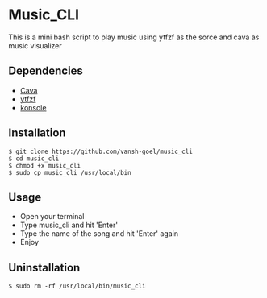 # Music_CLI
This is a mini bash script to play music using ytfzf as the sorce and cava as music visualizer

## Dependencies 
- [Cava](https://aur.archlinux.org/packages/cava)
- [ytfzf](https://github.com/pystardust/ytfzf)
- [konsole](https://github.com/KDE/konsole)

## Installation

```
$ git clone https://github.com/vansh-goel/music_cli
$ cd music_cli
$ chmod +x music_cli
$ sudo cp music_cli /usr/local/bin
```

## Usage

- Open your terminal
- Type music_cli and hit 'Enter'
- Type the name of the song and hit 'Enter' again 
- Enjoy

## Uninstallation

```
$ sudo rm -rf /usr/local/bin/music_cli
```
